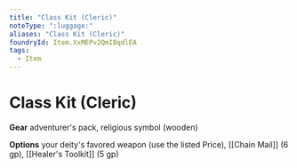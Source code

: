 ```yaml
---
title: "Class Kit (Cleric)"
noteType: ":luggage:"
aliases: "Class Kit (Cleric)"
foundryId: Item.XxMEPv2QmIBqdlEA
tags:
  - Item
---
```


# Class Kit (Cleric)

**Gear** adventurer's pack, religious symbol (wooden)

**Options** your deity's favored weapon (use the listed Price), [[Chain Mail]] (6 gp), [[Healer's Toolkit]] (5 gp)
